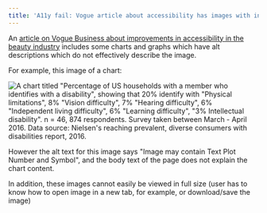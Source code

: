 ```yaml
---
title: 'A11y fail: Vogue article about accessibility has images with ineffective alt text'
---
```


<link rel="stylesheet" href="style.css">

An [article on Vogue Business about improvements in accessibility in the beauty industry](https://www.voguebusiness.com/beauty/beauty-fails-people-with-disabilities-loreal-estee-lauder-unilever-wants-to-change-that) includes some charts and graphs which have alt descriptions which do not effectively describe the image. 

For example, this image of a chart: 

![A chart titled "Percentage of US households with a member who identifies with a disability", showing that 20% identify with "Physical limitations", 8% "Vision difficulty", 7% "Hearing difficulty", 6% "Independent living difficulty", 6% "Learning difficulty", "3% Intellectual disability". n = 46, 874 respondents. Survey taken between March - April 2016. Data source: Nielsen's reaching prevalent, diverse consumers with disabilities report, 2016. ](https://media.voguebusiness.com/photos/60db48dbb3326e449dab62fb/master/w_1600,c_limit/chart-inline-21-story-inline-1.jpg)

However the alt text for this image says "Image may contain Text Plot Number and Symbol", and the body text of the page does not explain the chart content. 

In addition, these images cannot easily be viewed in full size (user has to know how to open image in a new tab, for example, or download/save the image)
